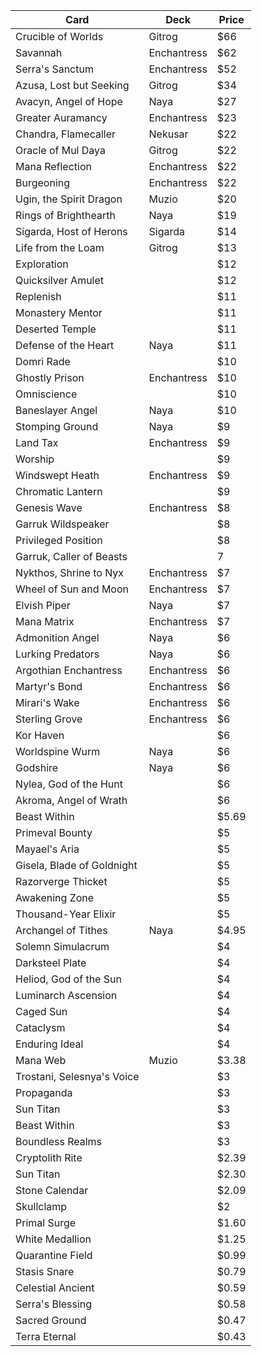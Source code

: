 Card | Deck | Price
--- | ---| ---|
Crucible of Worlds | Gitrog | $66
Savannah | Enchantress | $62
Serra's Sanctum | Enchantress | $52
Azusa, Lost but Seeking | Gitrog | $34
Avacyn, Angel of Hope | Naya | $27
Greater Auramancy | Enchantress | $23
Chandra, Flamecaller | Nekusar | $22
Oracle of Mul Daya | Gitrog | $22
Mana Reflection | Enchantress | $22
Burgeoning | Enchantress | $22
Ugin, the Spirit Dragon | Muzio | $20
Rings of Brighthearth | Naya | $19
Sigarda, Host of Herons | Sigarda | $14
Life from the Loam | Gitrog | $13
Exploration | | $12
Quicksilver Amulet | | $12
Replenish | | $11
Monastery Mentor | | $11
Deserted Temple | | $11
Defense of the Heart | Naya | $11
Domri Rade | | $10
Ghostly Prison | Enchantress | $10
Omniscience | | $10
Baneslayer Angel | Naya | $10
Stomping Ground | Naya | $9
Land Tax | Enchantress | $9
Worship | | $9
Windswept Heath | Enchantress | $9
Chromatic Lantern | | $9
Genesis Wave | Enchantress | $8
Garruk Wildspeaker | | $8
Privileged Position | | $8
Garruk, Caller of Beasts | | 7
Nykthos, Shrine to Nyx | Enchantress | $7
Wheel of Sun and Moon | Enchantress | $7
Elvish Piper | Naya | $7
Mana Matrix | Enchantress | $7
Admonition Angel | Naya | $6
Lurking Predators | Naya | $6
Argothian Enchantress | Enchantress | $6
Martyr's Bond | Enchantress | $6
Mirari's Wake | Enchantress | $6
Sterling Grove | Enchantress | $6
Kor Haven | | $6
Worldspine Wurm | Naya | $6
Godshire | Naya | $6
Nylea, God of the Hunt | | $6
Akroma, Angel of Wrath | | $6
Beast Within | | $5.69
Primeval Bounty | | $5
Mayael's Aria | | $5
Gisela, Blade of Goldnight | | $5
Razorverge Thicket | | $5
Awakening Zone | | $5
Thousand-Year Elixir | | $5
Archangel of Tithes | Naya | $4.95
Solemn Simulacrum | | $4
Darksteel Plate | | $4
Heliod, God of the Sun | | $4
Luminarch Ascension | | $4
Caged Sun | | $4
Cataclysm | | $4
Enduring Ideal | | $4
Mana Web | Muzio | $3.38
Trostani, Selesnya's Voice | | $3
Propaganda | | $3
Sun Titan | | $3
Beast Within | | $3
Boundless Realms | | $3
Cryptolith Rite | | $2.39
Sun Titan | | $2.30
Stone Calendar | | $2.09
Skullclamp | | $2
Primal Surge | | $1.60
White Medallion | | $1.25
Quarantine Field | | $0.99
Stasis Snare | | $0.79
Celestial Ancient | | $0.59
Serra's Blessing | | $0.58
Sacred Ground | | $0.47
Terra Eternal | | $0.43
